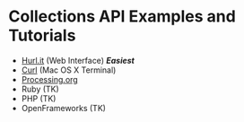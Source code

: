 # Collections API Examples and Tutorials
- <a href="web.md">Hurl.it</a> (Web Interface) ***Easiest***
- <a href="curl.md">Curl</a> (Mac OS X Terminal)
- <a href="processing.pde">Processing.org</a>
- Ruby (TK)
- PHP (TK)
- OpenFrameworks (TK)

